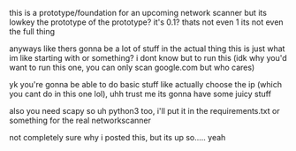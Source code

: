 this is a prototype/foundation for an upcoming network scanner but its lowkey the prototype of the prototype? it's 0.1? thats not even 1 its not even the full thing

anyways like thers gonna be a lot of stuff in the actual thing this is just what im like starting with or something? i dont know
but to run this (idk why you'd want to run this one, you can only scan google.com but who cares)

yk you're gonna be able to do basic stuff like actually choose the ip (which you cant do in this one lol), uhh trust me its gonna have some juicy stuff

also you need scapy so uh python3 too, i'll put it in the requirements.txt or something for the real networkscanner

not completely sure why i posted this, but its up so..... yeah
